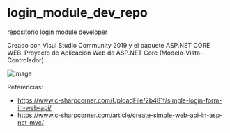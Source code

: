 # login_module_dev_repo
 repositorio login module developer

Creado con Visul Studio Community 2019 y el paquete ASP.NET CORE WEB.
Proyecto de Aplicacion Web de ASP.NET Core (Modelo-Vista-Controlador)

![image](https://user-images.githubusercontent.com/60913697/115768339-2e1d3080-a378-11eb-881b-fe36267a37cf.png)

Referencias:
- https://www.c-sharpcorner.com/UploadFile/2b481f/simple-login-form-in-web-api/
- https://www.c-sharpcorner.com/article/create-simple-web-api-in-asp-net-mvc/

